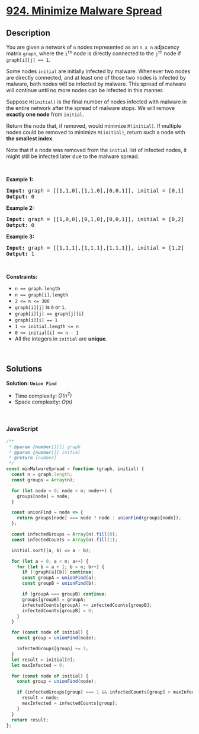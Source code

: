 # [924. Minimize Malware Spread](https://leetcode.com/problems/minimize-malware-spread)

## Description

<div class="elfjS" data-track-load="description_content"><p>You are given a network of <code>n</code> nodes represented as an <code>n x n</code> adjacency matrix <code>graph</code>, where the <code>i<sup>th</sup></code> node is directly connected to the <code>j<sup>th</sup></code> node if <code>graph[i][j] == 1</code>.</p>

<p>Some nodes <code>initial</code> are initially infected by malware. Whenever two nodes are directly connected, and at least one of those two nodes is infected by malware, both nodes will be infected by malware. This spread of malware will continue until no more nodes can be infected in this manner.</p>

<p>Suppose <code>M(initial)</code> is the final number of nodes infected with malware in the entire network after the spread of malware stops. We will remove <strong>exactly one node</strong> from <code>initial</code>.</p>

<p>Return the node that, if removed, would minimize <code>M(initial)</code>. If multiple nodes could be removed to minimize <code>M(initial)</code>, return such a node with <strong>the smallest index</strong>.</p>

<p>Note that if a node was removed from the <code>initial</code> list of infected nodes, it might still be infected later due to the malware spread.</p>

<p>&nbsp;</p>
<p><strong class="example">Example 1:</strong></p>
<pre><strong>Input:</strong> graph = [[1,1,0],[1,1,0],[0,0,1]], initial = [0,1]
<strong>Output:</strong> 0
</pre><p><strong class="example">Example 2:</strong></p>
<pre><strong>Input:</strong> graph = [[1,0,0],[0,1,0],[0,0,1]], initial = [0,2]
<strong>Output:</strong> 0
</pre><p><strong class="example">Example 3:</strong></p>
<pre><strong>Input:</strong> graph = [[1,1,1],[1,1,1],[1,1,1]], initial = [1,2]
<strong>Output:</strong> 1
</pre>
<p>&nbsp;</p>
<p><strong>Constraints:</strong></p>

<ul>
	<li><code>n == graph.length</code></li>
	<li><code>n == graph[i].length</code></li>
	<li><code>2 &lt;= n &lt;= 300</code></li>
	<li><code>graph[i][j]</code> is <code>0</code> or <code>1</code>.</li>
	<li><code>graph[i][j] == graph[j][i]</code></li>
	<li><code>graph[i][i] == 1</code></li>
	<li><code>1 &lt;= initial.length &lt;= n</code></li>
	<li><code>0 &lt;= initial[i] &lt;= n - 1</code></li>
	<li>All the integers in <code>initial</code> are <strong>unique</strong>.</li>
</ul>
</div>

<p>&nbsp;</p>

## Solutions

**Solution: `Union Find`**

- Time complexity: <em>O(n<sup>2</sup>)</em>
- Space complexity: <em>O(n)</em>

<p>&nbsp;</p>

### **JavaScript**

```js
/**
 * @param {number[][]} graph
 * @param {number[]} initial
 * @return {number}
 */
const minMalwareSpread = function (graph, initial) {
  const n = graph.length;
  const groups = Array(n);

  for (let node = 0; node < n; node++) {
    groups[node] = node;
  }

  const unionFind = node => {
    return groups[node] === node ? node : unionFind(groups[node]);
  };

  const infectedGroups = Array(n).fill(0);
  const infectedCounts = Array(n).fill(1);

  initial.sort((a, b) => a - b);

  for (let a = 0; a < n; a++) {
    for (let b = a + 1; b < n; b++) {
      if (!graph[a][b]) continue;
      const groupA = unionFind(a);
      const groupB = unionFind(b);

      if (groupA === groupB) continue;
      groups[groupB] = groupA;
      infectedCounts[groupA] += infectedCounts[groupB];
      infectedCounts[groupB] = 0;
    }
  }

  for (const node of initial) {
    const group = unionFind(node);

    infectedGroups[group] += 1;
  }
  let result = initial[0];
  let maxInfected = 0;

  for (const node of initial) {
    const group = unionFind(node);

    if (infectedGroups[group] === 1 && infectedCounts[group] > maxInfected) {
      result = node;
      maxInfected = infectedCounts[group];
    }
  }
  return result;
};
```

